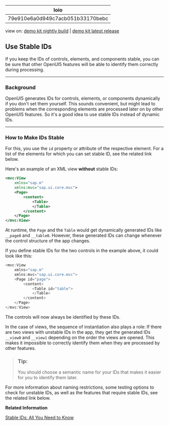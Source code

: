 <!-- loio79e910e6a0d949c7acb051b33170bebc -->

| loio |
| -----|
| 79e910e6a0d949c7acb051b33170bebc |

<div id="loio">

view on: [demo kit nightly build](https://openui5nightly.hana.ondemand.com/topic/79e910e6a0d949c7acb051b33170bebc) | [demo kit latest release](https://sdk.openui5.org/topic/79e910e6a0d949c7acb051b33170bebc)</div>

## Use Stable IDs

If you keep the IDs of controls, elements, and components stable, you can be sure that other OpenUI5 features will be able to identify them correctly during processing.

***

<a name="loio79e910e6a0d949c7acb051b33170bebc__section_gtm_xlp_3z"/>

### Background

OpenUI5 generates IDs for controls, elements, or components dynamically if you don't set them yourself. This sounds convenient, but might lead to problems when the corresponding elements are processed later on by other OpenUI5 features. So it's a good idea to use stable IDs instead of dynamic IDs.

***

<a name="loio79e910e6a0d949c7acb051b33170bebc__section_k23_b5s_rkb"/>

### How to Make IDs Stable

For this, you use the `id` property or attribute of the respective element. For a list of the elements for which you can set stable ID, see the related link below.

Here's an example of an XML view **without** stable IDs:

```xml
<mvc:View
	xmlns="sap.m"
	xmlns:mvc="sap.ui.core.mvc">
	<Page>
		<content>
			<Table>
			</Table>
		</content>
	</Page>
</mvc:View>

```

At runtime, the `Page` and the `Table` would get dynamically generated IDs like `__page0` and `__table0`. However, these generated IDs can change whenever the control structure of the app changes.

If you define stable IDs for the two controls in the example above, it could look like this:

```js
<mvc:View
	xmlns="sap.m"
	xmlns:mvc="sap.ui.core.mvc">
	<Page id="page">
		<content>
			<Table id="table">
			</Table>
		</content>
	</Page>
</mvc:View>

```

The controls will now always be identified by these IDs.

In the case of views, the sequence of instantiation also plays a role: If there are two views with unstable IDs in the app, they get the generated IDs `__view0` and `__view1` depending on the order the views are opened. This makes it impossible to correctly identify them when they are processed by other features.

> ### Tip:  
> You should choose a semantic name for your IDs that makes it easier for you to identify them later.

For more information about naming restrictions, some testing options to check for unstable IDs, as well as the features that require stable IDs, see the related link below.

**Related Information**  


[Stable IDs: All You Need to Know](Stable_IDs_All_You_Need_to_Know_f51dbb7.md "Stable IDs are IDs for controls, elements, or components that you set yourself in the respective id property or attribute as opposed to IDs that are generated by OpenUI5. Stable means that the IDs are concatenated with the application component ID and do not have any auto-generated parts.")


